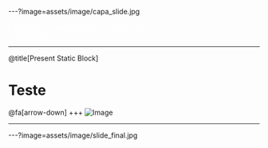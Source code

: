 ---?image=assets/image/capa_slide.jpg

<font color="white"> Estado do desenvolvimento do DSGTools </font>
<br>
<font color="white"> 1º Ten Borba </font>

---

@title[Present Static Block]
# Teste
@fa[arrow-down]
+++ 
![Image](assets/image/gifs/merge_lines.gif)

---


---?image=assets/image/slide_final.jpg